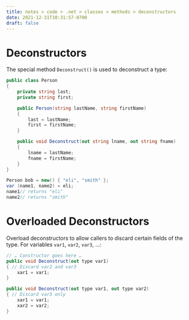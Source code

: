 ```yaml
---
title: notes > code > .net > classes > methods > deconstructors
date: 2021-12-31T10:31:57-0700
draft: false
---
```

# Deconstructors
The special method `Deconstruct()` is used to deconstruct a type:
```cs
public class Person 
{
    private string last;
    private string first;

    public Person(string lastName, string firstName) 
    {
        last = lastName;
        first = firstName;
    }

    public void Deconstruct(out string lname, out string fname) 
    {
        lname = lastName;
        fname = firstName;
    }
}

Person bob = new() { "eli", "smith" };
var (name1, name2) = eli;
name1// returns "eli"
name2// returns "smith"
```

# Overloaded Deconstructors
Overload deconstructors to allow callers to discard certain fields of the type.
For variables `var1`, `var2`, `var3`, …:
```cs
// … Constructor goes here …
public void Deconstruct(out type var1) 
{ // Discard var2 and var3
    xar1 = var1;
}

public void Deconstruct(out type var1, out type var2) 
{ // Discard var3 only
    xar1 = var1;
    xar2 = var2;
}
```
